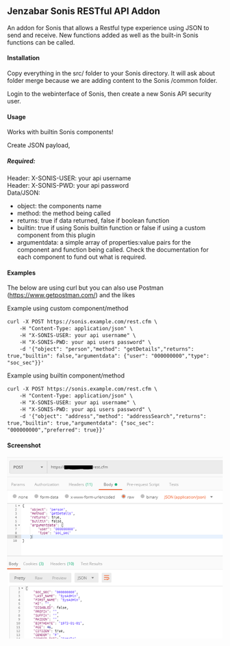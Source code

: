 ## Jenzabar Sonis RESTful API Addon
An addon for Sonis that allows a Restful type experience using JSON to send and receive. New functions added as well as the built-in Sonis functions can be called.

#### Installation
Copy everything in the src/ folder to your Sonis directory. It will ask about folder merge because we are adding content to the Sonis /common folder.

Login to the webinterface of Sonis, then create a new Sonis API security user.

#### Usage
Works with builtin Sonis components!

Create JSON payload,

##### Required:  
Header: X-SONIS-USER: your api username  
Header: X-SONIS-PWD: your api password  
Data/JSON:
- object: the components name
- method: the method being called
- returns: true if data returned, false if boolean function
- builtin: true if using Sonis builtin function or false if using a custom component from this plugin
- argumentdata: a simple array of properties:value pairs for the component and function being called. Check the documentation for each component to fund out what is required.

#### Examples
The below are using curl but you can also use Postman (https://www.getpostman.com/) and the likes  

Example using custom component/method
````
curl -X POST https://sonis.example.com/rest.cfm \
    -H "Content-Type: application/json" \
    -H "X-SONIS-USER: your api username" \
    -H "X-SONIS-PWD: your api users password" \
    -d '{"object": "person","method": "getDetails","returns": true,"builtin": false,"argumentdata": {"user": "000000000","type": "soc_sec"}}'
````

Example using builtin component/method 
````
curl -X POST https://sonis.example.com/rest.cfm \
    -H "Content-Type: application/json" \
    -H "X-SONIS-USER: your api username" \
    -H "X-SONIS-PWD: your api users password" \
    -d '{"object": "address","method": "addressSearch","returns": true,"builtin": true,"argumentdata": {"soc_sec": "000000000","preferred": true}}'
````

#### Screenshot
![Example Screenshot](sample.png?raw=true?v=1 "Example Screenshot")
